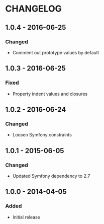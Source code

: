 # CHANGELOG

## 1.0.4 - 2016-06-25
### Changed
- Comment out prototype values by default

## 1.0.3 - 2016-06-25
### Fixed
- Property indent values and closures

## 1.0.2 - 2016-06-24
### Changed
- Loosen Symfony constraints

## 1.0.1 - 2015-06-05
### Changed
- Updated Symfony dependency to 2.7

## 1.0.0 - 2014-04-05
### Added
- Initial release
